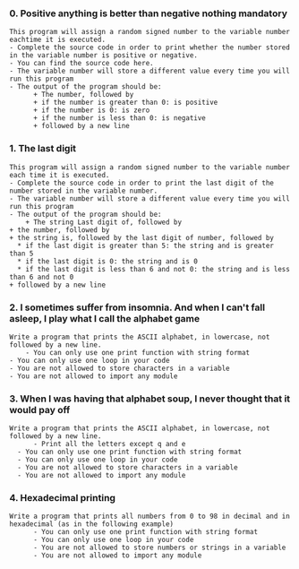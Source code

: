### 0. Positive anything is better than negative nothing mandatory
    This program will assign a random signed number to the variable number eachtime it is executed. 
    - Complete the source code in order to print whether the number stored in the variable number is positive or negative.
    - You can find the source code here.
    - The variable number will store a different value every time you will run this program
    - The output of the program should be:
      	  + The number, followed by
      	  + if the number is greater than 0: is positive
      	  + if the number is 0: is zero
      	  + if the number is less than 0: is negative
      	  + followed by a new line

### 1. The last digit
    This program will assign a random signed number to the variable number each time it is executed. 
    - Complete the source code in order to print the last digit of the number stored in the variable number.
    - The variable number will store a different value every time you will run this program
    - The output of the program should be:
        + The string Last digit of, followed by
	+ the number, followed by
	+ the string is, followed by the last digit of number, followed by
	  * if the last digit is greater than 5: the string and is greater than 5
	  * if the last digit is 0: the string and is 0
	  * if the last digit is less than 6 and not 0: the string and is less than 6 and not 0
	+ followed by a new line


### 2. I sometimes suffer from insomnia. And when I can't fall asleep, I play what I call the alphabet game
    Write a program that prints the ASCII alphabet, in lowercase, not followed by a new line.
    	- You can only use one print function with string format
	- You can only use one loop in your code
	- You are not allowed to store characters in a variable
	- You are not allowed to import any module

### 3. When I was having that alphabet soup, I never thought that it would pay off 
    Write a program that prints the ASCII alphabet, in lowercase, not followed by a new line.
    	  - Print all the letters except q and e
	  - You can only use one print function with string format
	  - You can only use one loop in your code
	  - You are not allowed to store characters in a variable
	  - You are not allowed to import any module

### 4. Hexadecimal printing
    Write a program that prints all numbers from 0 to 98 in decimal and in hexadecimal (as in the following example)
    	  - You can only use one print function with string format
    	  - You can only use one loop in your code
    	  - You are not allowed to store numbers or strings in a variable
    	  - You are not allowed to import any module



